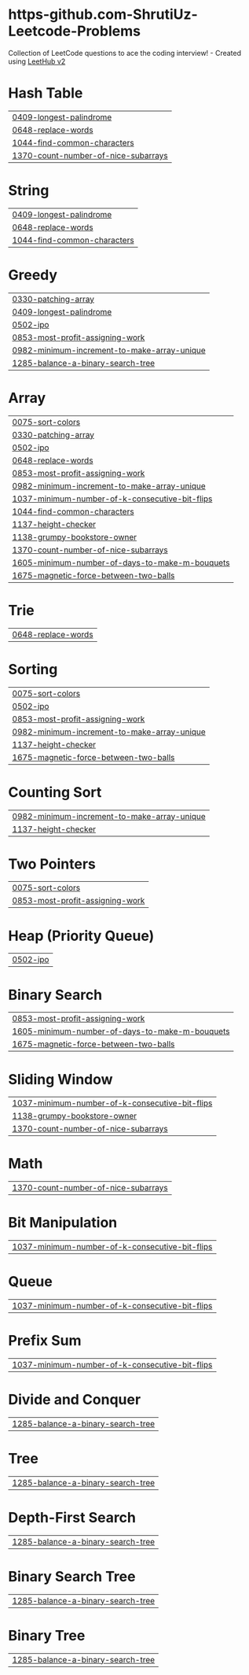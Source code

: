 # https-github.com-ShrutiUz-Leetcode-Problems
Collection of LeetCode questions to ace the coding interview! - Created using [LeetHub v2](https://github.com/arunbhardwaj/LeetHub-2.0)


# Hash Table
|  |
| ------- |
| [0409-longest-palindrome](https://github.com/ShrutiUz/https-github.com-ShrutiUz-Leetcode-Problems/tree/master/0409-longest-palindrome) |
| [0648-replace-words](https://github.com/ShrutiUz/https-github.com-ShrutiUz-Leetcode-Problems/tree/master/0648-replace-words) |
| [1044-find-common-characters](https://github.com/ShrutiUz/https-github.com-ShrutiUz-Leetcode-Problems/tree/master/1044-find-common-characters) |
| [1370-count-number-of-nice-subarrays](https://github.com/ShrutiUz/https-github.com-ShrutiUz-Leetcode-Problems/tree/master/1370-count-number-of-nice-subarrays) |
# String
|  |
| ------- |
| [0409-longest-palindrome](https://github.com/ShrutiUz/https-github.com-ShrutiUz-Leetcode-Problems/tree/master/0409-longest-palindrome) |
| [0648-replace-words](https://github.com/ShrutiUz/https-github.com-ShrutiUz-Leetcode-Problems/tree/master/0648-replace-words) |
| [1044-find-common-characters](https://github.com/ShrutiUz/https-github.com-ShrutiUz-Leetcode-Problems/tree/master/1044-find-common-characters) |
# Greedy
|  |
| ------- |
| [0330-patching-array](https://github.com/ShrutiUz/https-github.com-ShrutiUz-Leetcode-Problems/tree/master/0330-patching-array) |
| [0409-longest-palindrome](https://github.com/ShrutiUz/https-github.com-ShrutiUz-Leetcode-Problems/tree/master/0409-longest-palindrome) |
| [0502-ipo](https://github.com/ShrutiUz/https-github.com-ShrutiUz-Leetcode-Problems/tree/master/0502-ipo) |
| [0853-most-profit-assigning-work](https://github.com/ShrutiUz/https-github.com-ShrutiUz-Leetcode-Problems/tree/master/0853-most-profit-assigning-work) |
| [0982-minimum-increment-to-make-array-unique](https://github.com/ShrutiUz/https-github.com-ShrutiUz-Leetcode-Problems/tree/master/0982-minimum-increment-to-make-array-unique) |
| [1285-balance-a-binary-search-tree](https://github.com/ShrutiUz/https-github.com-ShrutiUz-Leetcode-Problems/tree/master/1285-balance-a-binary-search-tree) |
# Array
|  |
| ------- |
| [0075-sort-colors](https://github.com/ShrutiUz/https-github.com-ShrutiUz-Leetcode-Problems/tree/master/0075-sort-colors) |
| [0330-patching-array](https://github.com/ShrutiUz/https-github.com-ShrutiUz-Leetcode-Problems/tree/master/0330-patching-array) |
| [0502-ipo](https://github.com/ShrutiUz/https-github.com-ShrutiUz-Leetcode-Problems/tree/master/0502-ipo) |
| [0648-replace-words](https://github.com/ShrutiUz/https-github.com-ShrutiUz-Leetcode-Problems/tree/master/0648-replace-words) |
| [0853-most-profit-assigning-work](https://github.com/ShrutiUz/https-github.com-ShrutiUz-Leetcode-Problems/tree/master/0853-most-profit-assigning-work) |
| [0982-minimum-increment-to-make-array-unique](https://github.com/ShrutiUz/https-github.com-ShrutiUz-Leetcode-Problems/tree/master/0982-minimum-increment-to-make-array-unique) |
| [1037-minimum-number-of-k-consecutive-bit-flips](https://github.com/ShrutiUz/https-github.com-ShrutiUz-Leetcode-Problems/tree/master/1037-minimum-number-of-k-consecutive-bit-flips) |
| [1044-find-common-characters](https://github.com/ShrutiUz/https-github.com-ShrutiUz-Leetcode-Problems/tree/master/1044-find-common-characters) |
| [1137-height-checker](https://github.com/ShrutiUz/https-github.com-ShrutiUz-Leetcode-Problems/tree/master/1137-height-checker) |
| [1138-grumpy-bookstore-owner](https://github.com/ShrutiUz/https-github.com-ShrutiUz-Leetcode-Problems/tree/master/1138-grumpy-bookstore-owner) |
| [1370-count-number-of-nice-subarrays](https://github.com/ShrutiUz/https-github.com-ShrutiUz-Leetcode-Problems/tree/master/1370-count-number-of-nice-subarrays) |
| [1605-minimum-number-of-days-to-make-m-bouquets](https://github.com/ShrutiUz/https-github.com-ShrutiUz-Leetcode-Problems/tree/master/1605-minimum-number-of-days-to-make-m-bouquets) |
| [1675-magnetic-force-between-two-balls](https://github.com/ShrutiUz/https-github.com-ShrutiUz-Leetcode-Problems/tree/master/1675-magnetic-force-between-two-balls) |
# Trie
|  |
| ------- |
| [0648-replace-words](https://github.com/ShrutiUz/https-github.com-ShrutiUz-Leetcode-Problems/tree/master/0648-replace-words) |
# Sorting
|  |
| ------- |
| [0075-sort-colors](https://github.com/ShrutiUz/https-github.com-ShrutiUz-Leetcode-Problems/tree/master/0075-sort-colors) |
| [0502-ipo](https://github.com/ShrutiUz/https-github.com-ShrutiUz-Leetcode-Problems/tree/master/0502-ipo) |
| [0853-most-profit-assigning-work](https://github.com/ShrutiUz/https-github.com-ShrutiUz-Leetcode-Problems/tree/master/0853-most-profit-assigning-work) |
| [0982-minimum-increment-to-make-array-unique](https://github.com/ShrutiUz/https-github.com-ShrutiUz-Leetcode-Problems/tree/master/0982-minimum-increment-to-make-array-unique) |
| [1137-height-checker](https://github.com/ShrutiUz/https-github.com-ShrutiUz-Leetcode-Problems/tree/master/1137-height-checker) |
| [1675-magnetic-force-between-two-balls](https://github.com/ShrutiUz/https-github.com-ShrutiUz-Leetcode-Problems/tree/master/1675-magnetic-force-between-two-balls) |
# Counting Sort
|  |
| ------- |
| [0982-minimum-increment-to-make-array-unique](https://github.com/ShrutiUz/https-github.com-ShrutiUz-Leetcode-Problems/tree/master/0982-minimum-increment-to-make-array-unique) |
| [1137-height-checker](https://github.com/ShrutiUz/https-github.com-ShrutiUz-Leetcode-Problems/tree/master/1137-height-checker) |
# Two Pointers
|  |
| ------- |
| [0075-sort-colors](https://github.com/ShrutiUz/https-github.com-ShrutiUz-Leetcode-Problems/tree/master/0075-sort-colors) |
| [0853-most-profit-assigning-work](https://github.com/ShrutiUz/https-github.com-ShrutiUz-Leetcode-Problems/tree/master/0853-most-profit-assigning-work) |
# Heap (Priority Queue)
|  |
| ------- |
| [0502-ipo](https://github.com/ShrutiUz/https-github.com-ShrutiUz-Leetcode-Problems/tree/master/0502-ipo) |
# Binary Search
|  |
| ------- |
| [0853-most-profit-assigning-work](https://github.com/ShrutiUz/https-github.com-ShrutiUz-Leetcode-Problems/tree/master/0853-most-profit-assigning-work) |
| [1605-minimum-number-of-days-to-make-m-bouquets](https://github.com/ShrutiUz/https-github.com-ShrutiUz-Leetcode-Problems/tree/master/1605-minimum-number-of-days-to-make-m-bouquets) |
| [1675-magnetic-force-between-two-balls](https://github.com/ShrutiUz/https-github.com-ShrutiUz-Leetcode-Problems/tree/master/1675-magnetic-force-between-two-balls) |
# Sliding Window
|  |
| ------- |
| [1037-minimum-number-of-k-consecutive-bit-flips](https://github.com/ShrutiUz/https-github.com-ShrutiUz-Leetcode-Problems/tree/master/1037-minimum-number-of-k-consecutive-bit-flips) |
| [1138-grumpy-bookstore-owner](https://github.com/ShrutiUz/https-github.com-ShrutiUz-Leetcode-Problems/tree/master/1138-grumpy-bookstore-owner) |
| [1370-count-number-of-nice-subarrays](https://github.com/ShrutiUz/https-github.com-ShrutiUz-Leetcode-Problems/tree/master/1370-count-number-of-nice-subarrays) |
# Math
|  |
| ------- |
| [1370-count-number-of-nice-subarrays](https://github.com/ShrutiUz/https-github.com-ShrutiUz-Leetcode-Problems/tree/master/1370-count-number-of-nice-subarrays) |
# Bit Manipulation
|  |
| ------- |
| [1037-minimum-number-of-k-consecutive-bit-flips](https://github.com/ShrutiUz/https-github.com-ShrutiUz-Leetcode-Problems/tree/master/1037-minimum-number-of-k-consecutive-bit-flips) |
# Queue
|  |
| ------- |
| [1037-minimum-number-of-k-consecutive-bit-flips](https://github.com/ShrutiUz/https-github.com-ShrutiUz-Leetcode-Problems/tree/master/1037-minimum-number-of-k-consecutive-bit-flips) |
# Prefix Sum
|  |
| ------- |
| [1037-minimum-number-of-k-consecutive-bit-flips](https://github.com/ShrutiUz/https-github.com-ShrutiUz-Leetcode-Problems/tree/master/1037-minimum-number-of-k-consecutive-bit-flips) |
# Divide and Conquer
|  |
| ------- |
| [1285-balance-a-binary-search-tree](https://github.com/ShrutiUz/https-github.com-ShrutiUz-Leetcode-Problems/tree/master/1285-balance-a-binary-search-tree) |
# Tree
|  |
| ------- |
| [1285-balance-a-binary-search-tree](https://github.com/ShrutiUz/https-github.com-ShrutiUz-Leetcode-Problems/tree/master/1285-balance-a-binary-search-tree) |
# Depth-First Search
|  |
| ------- |
| [1285-balance-a-binary-search-tree](https://github.com/ShrutiUz/https-github.com-ShrutiUz-Leetcode-Problems/tree/master/1285-balance-a-binary-search-tree) |
# Binary Search Tree
|  |
| ------- |
| [1285-balance-a-binary-search-tree](https://github.com/ShrutiUz/https-github.com-ShrutiUz-Leetcode-Problems/tree/master/1285-balance-a-binary-search-tree) |
# Binary Tree
|  |
| ------- |
| [1285-balance-a-binary-search-tree](https://github.com/ShrutiUz/https-github.com-ShrutiUz-Leetcode-Problems/tree/master/1285-balance-a-binary-search-tree) |
